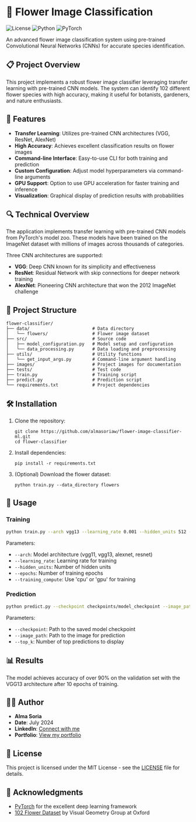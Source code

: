 # 🌸 Flower Image Classification

![License](https://img.shields.io/badge/license-MIT-blue)
![Python](https://img.shields.io/badge/python-3.6%2B-blue)
![PyTorch](https://img.shields.io/badge/PyTorch-1.7%2B-orange)

An advanced flower image classification system using pre-trained Convolutional Neural Networks (CNNs) for accurate species identification.

## 📋 Project Overview

This project implements a robust flower image classifier leveraging transfer learning with pre-trained CNN models. The system can identify 102 different flower species with high accuracy, making it useful for botanists, gardeners, and nature enthusiasts.

## 🌟 Features

- **Transfer Learning**: Utilizes pre-trained CNN architectures (VGG, ResNet, AlexNet)
- **High Accuracy**: Achieves excellent classification results on flower images
- **Command-line Interface**: Easy-to-use CLI for both training and prediction
- **Custom Configuration**: Adjust model hyperparameters via command-line arguments
- **GPU Support**: Option to use GPU acceleration for faster training and inference
- **Visualization**: Graphical display of prediction results with probabilities

## 🔍 Technical Overview

The application implements transfer learning with pre-trained CNN models from PyTorch's model zoo. These models have been trained on the ImageNet dataset with millions of images across thousands of categories.

Three CNN architectures are supported:
- **VGG**: Deep CNN known for its simplicity and effectiveness
- **ResNet**: Residual Network with skip connections for deeper network training
- **AlexNet**: Pioneering CNN architecture that won the 2012 ImageNet challenge

## 📁 Project Structure

```
flower-classifier/
├── data/                        # Data directory
│   └── flowers/                 # Flower image dataset
├── src/                         # Source code
│   ├── model_configuration.py   # Model setup and configuration
│   └── data_processing.py       # Data loading and preprocessing
├── utils/                       # Utility functions
│   └── get_input_args.py        # Command-line argument handling
├── images/                      # Project images for documentation
├── tests/                       # Test code
├── train.py                     # Training script
├── predict.py                   # Prediction script
└── requirements.txt             # Project dependencies
```

## 🛠️ Installation

1. Clone the repository:
   ```
   git clone https://github.com/almasoriaw/flower-image-classifier-ml.git
   cd flower-classifier
   ```

2. Install dependencies:
   ```
   pip install -r requirements.txt
   ```

3. (Optional) Download the flower dataset:
   ```
   python train.py --data_directory flowers
   ```

## 🚀 Usage

### Training

```bash
python train.py --arch vgg13 --learning_rate 0.001 --hidden_units 512 --epochs 10 --training_compute gpu
```

Parameters:
- `--arch`: Model architecture (vgg11, vgg13, alexnet, resnet)
- `--learning_rate`: Learning rate for training
- `--hidden_units`: Number of hidden units
- `--epochs`: Number of training epochs
- `--training_compute`: Use 'cpu' or 'gpu' for training

### Prediction

```bash
python predict.py --checkpoint checkpoints/model_checkpoint --image_path path/to/image.jpg --top_k 5
```

Parameters:
- `--checkpoint`: Path to the saved model checkpoint
- `--image_path`: Path to the image for prediction
- `--top_k`: Number of top predictions to display

## 📊 Results

The model achieves accuracy of over 90% on the validation set with the VGG13 architecture after 10 epochs of training.

## 👩‍💻 Author

- **Alma Soria**
- **Date**: July 2024
- **LinkedIn**: [Connect with me](https://www.linkedin.com/in/almasoria/)
- **Portfolio**: [View my portfolio](https://github.com/almasoriaw/)

## 📄 License

This project is licensed under the MIT License - see the [LICENSE](LICENSE) file for details.

## 🙏 Acknowledgments

- [PyTorch](https://pytorch.org/) for the excellent deep learning framework
- [102 Flower Dataset](https://www.robots.ox.ac.uk/~vgg/data/flowers/102/) by Visual Geometry Group at Oxford
